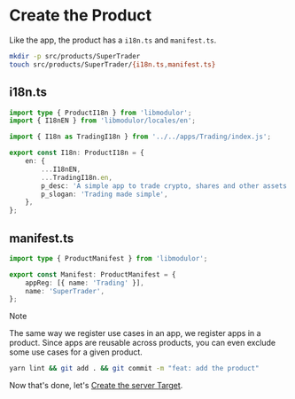 # Create the Product

Like the app, the product has a `i18n.ts` and `manifest.ts`.

```sh
mkdir -p src/products/SuperTrader
touch src/products/SuperTrader/{i18n.ts,manifest.ts}
```

## i18n.ts

```typescript
import type { ProductI18n } from 'libmodulor';
import { I18nEN } from 'libmodulor/locales/en';

import { I18n as TradingI18n } from '../../apps/Trading/index.js';

export const I18n: ProductI18n = {
    en: {
        ...I18nEN,
        ...TradingI18n.en,
        p_desc: 'A simple app to trade crypto, shares and other assets',
        p_slogan: 'Trading made simple',
    },
};
```

## manifest.ts

```typescript
import type { ProductManifest } from 'libmodulor';

export const Manifest: ProductManifest = {
    appReg: [{ name: 'Trading' }],
    name: 'SuperTrader',
};
```

> [!NOTE]
> The same way we register use cases in an app, we register apps in a product. Since apps are reusable across products, you can even exclude some use cases for a given product.

```sh
yarn lint && git add . && git commit -m "feat: add the product"
```

Now that's done, let's [Create the server Target](./006_Create_the_server_Target.md).

